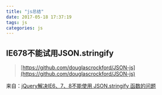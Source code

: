 ```yaml
---
title: "js总结"
date: 2017-05-18 17:37:19
tags: js
categories: js
---
```


## IE678不能试用JSON.stringify

>[https://github.com/douglascrockford/JSON-js](https://github.com/douglascrockford/JSON-js)

来自：[jQuery解决IE6、7、8不能使用 JSON.stringify 函数的问题](http://it.oyksoft.com/post/6772/)

